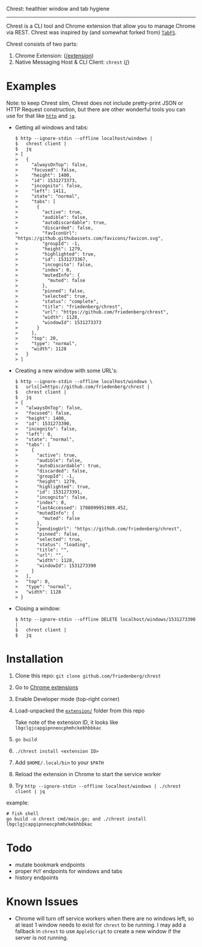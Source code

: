 
Chrest: healthier window and tab hygiene

--------------------------------------------------------------------------------

Chrest is a CLI tool and Chrome extension that allow you to manage Chrome via
REST. Chrest was inspired by (and somewhat forked from)
[`TabFS`](https://omar.website/tabfs/).

Chrest consists of two parts:

1.  Chrome Extension: ([/extension](extension))
2.  Native Messaging Host & CLI Client: `chrest` ([/](/))

# Examples

Note: to keep Chrest slim, Chrest does not include pretty-print JSON or HTTP
Request construction, but there are other wonderful tools you can use for that
like [`http`](https://httpie.io/) and [`jq`](https://jqlang.github.io/jq/).

-   Getting all windows and tabs:

        $ http --ignore-stdin --offline localhost/windows |
        $   chrest client |
        $   jq
        > [
        >   {
        >     "alwaysOnTop": false,
        >     "focused": false,
        >     "height": 1400,
        >     "id": 1531273373,
        >     "incognito": false,
        >     "left": 1411,
        >     "state": "normal",
        >     "tabs": [
        >       {
        >         "active": true,
        >         "audible": false,
        >         "autoDiscardable": true,
        >         "discarded": false,
        >         "favIconUrl": "https://github.githubassets.com/favicons/favicon.svg",
        >         "groupId": -1,
        >         "height": 1279,
        >         "highlighted": true,
        >         "id": 1531273367,
        >         "incognito": false,
        >         "index": 0,
        >         "mutedInfo": {
        >           "muted": false
        >         },
        >         "pinned": false,
        >         "selected": true,
        >         "status": "complete",
        >         "title": "friedenberg/chrest",
        >         "url": "https://github.com/friedenberg/chrest",
        >         "width": 1128,
        >         "windowId": 1531273373
        >       }
        >     ],
        >     "top": 20,
        >     "type": "normal",
        >     "width": 1128
        >   }
        > ]

-   Creating a new window with some URL's:

        $ http --ignore-stdin --offline localhost/windows \
        $   urls[]=https://github.com/friedenberg/chrest |
        $   chrest client |
        $   jq
        > {
        >   "alwaysOnTop": false,
        >   "focused": false,
        >   "height": 1400,
        >   "id": 1531273390,
        >   "incognito": false,
        >   "left": 0,
        >   "state": "normal",
        >   "tabs": [
        >     {
        >       "active": true,
        >       "audible": false,
        >       "autoDiscardable": true,
        >       "discarded": false,
        >       "groupId": -1,
        >       "height": 1279,
        >       "highlighted": true,
        >       "id": 1531273391,
        >       "incognito": false,
        >       "index": 0,
        >       "lastAccessed": 1708099951989.452,
        >       "mutedInfo": {
        >         "muted": false
        >       },
        >       "pendingUrl": "https://github.com/friedenberg/chrest",
        >       "pinned": false,
        >       "selected": true,
        >       "status": "loading",
        >       "title": "",
        >       "url": "",
        >       "width": 1128,
        >       "windowId": 1531273390
        >     }
        >   ],
        >   "top": 0,
        >   "type": "normal",
        >   "width": 1128
        > }

-   Closing a window:

        $ http --ignore-stdin --offline DELETE localhost/windows/1531273390 |
        $   chrest client |
        $   jq

# Installation

1.  Clone this repo: `git clone github.com/friedenberg/chrest`
1.  Go to [Chrome extensions](chrome://extensions/)
1.  Enable Developer mode (top-right corner)
1.  Load-unpacked the [`extension/`](extension) folder from this repo
    
    Take note of the extension ID, it looks like
    `lbgclgjcapgipnneocphmhckebhbbkac`

1.  `go build`
1.  `./chrest install <extension ID>`
1.  Add `$HOME/.local/bin` to your `$PATH`
1.  Reload the extension in Chrome to start the service worker
1.  Try `http --ignore-stdin --offline localhost/windows | ./chrest client | jq`

example: 

```shell
# fish shell
go build -o chrest cmd/main.go; and ./chrest install lbgclgjcapgipnneocphmhckebhbbkac
```

# Todo

-   mutate bookmark endpoints
-   proper `PUT` endpoints for windows and tabs
-   history endpoints

# Known Issues

-   Chrome will turn off service workers when there are no windows left, so at
    least 1 window needs to exist for `chrest` to be running. I may add a
    fallback in `chrest` to use `AppleScript` to create a new window
    if the server is not running.
